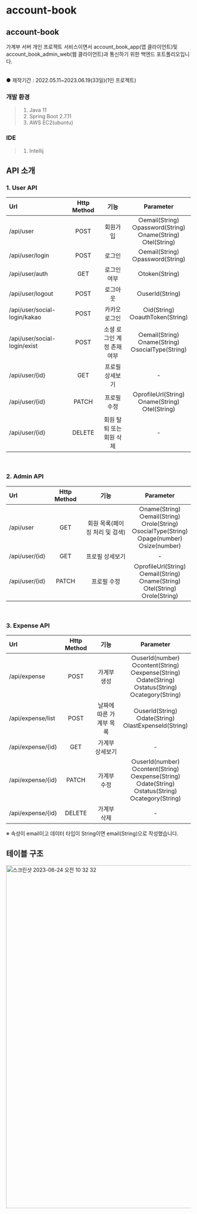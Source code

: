 # account-book

## account-book
가계부 서버 개인 프로젝트 서비스이면서 account_book_app(앱 클라이언트)및 account_book_admin_web(웹 클라이언트)과 통신하기 위한 백엔드 포트폴리오입니다.

<br>
● 제작기간 : 2022.05.11~2023.06.19(33일)(1인 프로젝트)

### 개발 환경
> 1. Java 11<br/>
> 2. Spring Boot 2.7.11<br/>
> 3. AWS EC2(ubuntu)

### IDE
> 1. Intellij<br/>

## API 소개
### 1. User API
|Url|Http Method|기능|Parameter
|:---|:---:|:---:|:---:|
|/api/user|POST|회원가입|○email(String)<br/> ○password(String)<br/> ○name(String)<br/> ○tel(String)
|/api/user/login|POST|로그인|○email(String)<br/> ○password(String)
|/api/user/auth|GET|로그인 여부|○token(String)
|/api/user/logout|POST|로그아웃|○userId(String)
|/api/user/social-login/kakao|POST|카카오 로그인|○id(String)<br/> ○oauthToken(String)
|/api/user/social-login/exist|POST|소셜 로그인 계정 존재여부|○email(String)<br/> ○name(String)<br/> ○socialType(String)
|/api/user/{id}|GET|프로필 상세보기|-
|/api/user/{id}|PATCH|프로필 수정|○profileUrl(String)<br/> ○name(String)<br/> ○tel(String)<br/>
|/api/user/{id}|DELETE|회원 탈퇴 또는 회원 삭제|-
<br/>

### 2. Admin API
|Url|Http Method|기능|Parameter
|:---|:---:|:---:|:---:|
|/api/user|GET|회원 목록(페이징 처리 및 검색)| ○name(String)<br/> ○email(String)<br/> ○role(String)<br/> ○socialType(String)<br/> ○page(number)<br/> ○size(number) 
|/api/user/{id}|GET|프로필 상세보기|-
|/api/user/{id}|PATCH|프로필 수정|○profileUrl(String)<br/> ○email(String)<br/> ○name(String)<br/> ○tel(String)<br/> ○role(String)<br/>
<br/>

### 3. Expense API
|Url|Http Method|기능|Parameter
|:---|:---:|:---:|:---:|
|/api/expense|POST|가계부 생성| ○userId(number)<br/> ○content(String)<br/> ○expense(String)<br/> ○date(String)<br/> ○status(String)<br/> ○category(String) 
|/api/expense/list|POST|날짜에 따른 가계부 목록| ○userId(String)<br/> ○date(String)<br/> ○lastExpenseId(String)
|/api/expense/{id}|GET|가계부 상세보기|-
|/api/expense/{id}|PATCH|가계부 수정|○userId(number)<br/> ○content(String)<br/> ○expense(String)<br/> ○date(String)<br/> ○status(String)<br/> ○category(String) 
|/api/expense/{id}|DELETE|가계부 삭제|-

※ 속성이 email이고 데이터 타입이 String이면 email(String)으로 작성했습니다.

## 테이블 구조
<img width="933" alt="스크린샷 2023-06-24 오전 10 32 32" src="https://github.com/seongchangkim/account-book/assets/74657556/76410959-54eb-42c8-9eec-a7f7473525a9">



